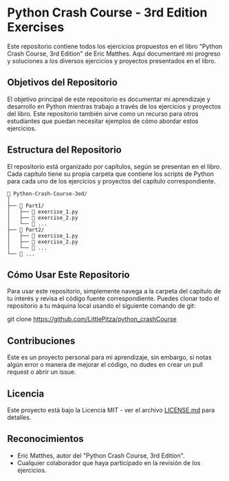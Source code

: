 
# Python Crash Course - 3rd Edition Exercises

Este repositorio contiene todos los ejercicios propuestos en el libro "Python Crash Course, 3rd Edition" de Eric Matthes. Aquí documentaré mi progreso y soluciones a los diversos ejercicios y proyectos presentados en el libro.

## Objetivos del Repositorio

El objetivo principal de este repositorio es documentar mi aprendizaje y desarrollo en Python mientras trabajo a través de los ejercicios y proyectos del libro. Este repositorio también sirve como un recurso para otros estudiantes que puedan necesitar ejemplos de cómo abordar estos ejercicios.

## Estructura del Repositorio

El repositorio está organizado por capítulos, según se presentan en el libro. Cada capítulo tiene su propia carpeta que contiene los scripts de Python para cada uno de los ejercicios y proyectos del capítulo correspondiente.


```plaintext
📂 Python-Crash-Course-3ed/
│
├── 📂 Part1/          
│   ├── 📄 exercise_1.py   
│   ├── 📄 exercise_2.py    
│   └── 📄 ...              
├── 📂 Part2/         
│   ├── 📄 exercise_1.py    
│   ├── 📄 exercise_2.py    
│   └── 📄 ...              
└── 📂 ...                  
```

## Cómo Usar Este Repositorio

Para usar este repositorio, simplemente navega a la carpeta del capítulo de tu interés y revisa el código fuente correspondiente. Puedes clonar todo el repositorio a tu máquina local usando el siguiente comando de git:

git clone https://github.com/LittlePitza/python_crashCourse


## Contribuciones

Este es un proyecto personal para mi aprendizaje, sin embargo, si notas algún error o manera de mejorar el código, no dudes en crear un pull request o abrir un issue.

## Licencia

Este proyecto está bajo la Licencia MIT - ver el archivo [LICENSE.md](LICENSE.md) para detalles.

## Reconocimientos

- Eric Matthes, autor del "Python Crash Course, 3rd Edition".
- Cualquier colaborador que haya participado en la revisión de los ejercicios.


